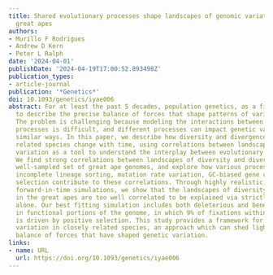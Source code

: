 ```yaml
---
title: Shared evolutionary processes shape landscapes of genomic variation in the
  great apes
authors:
- Murillo F Rodrigues
- Andrew D Kern
- Peter L Ralph
date: '2024-04-01'
publishDate: '2024-04-19T17:00:52.893498Z'
publication_types:
- article-journal
publication: '*Genetics*'
doi: 10.1093/genetics/iyae006
abstract: For at least the past 5 decades, population genetics, as a field, has worked
  to describe the precise balance of forces that shape patterns of variation in genomes.
  The problem is challenging because modeling the interactions between evolutionary
  processes is difficult, and different processes can impact genetic variation in
  similar ways. In this paper, we describe how diversity and divergence between closely
  related species change with time, using correlations between landscapes of genetic
  variation as a tool to understand the interplay between evolutionary processes.
  We find strong correlations between landscapes of diversity and divergence in a
  well-sampled set of great ape genomes, and explore how various processes such as
  incomplete lineage sorting, mutation rate variation, GC-biased gene conversion and
  selection contribute to these correlations. Through highly realistic, chromosome-scale,
  forward-in-time simulations, we show that the landscapes of diversity and divergence
  in the great apes are too well correlated to be explained via strictly neutral processes
  alone. Our best fitting simulation includes both deleterious and beneficial mutations
  in functional portions of the genome, in which 9% of fixations within those regions
  is driven by positive selection. This study provides a framework for modeling genetic
  variation in closely related species, an approach which can shed light on the complex
  balance of forces that have shaped genetic variation.
links:
- name: URL
  url: https://doi.org/10.1093/genetics/iyae006
---
```

